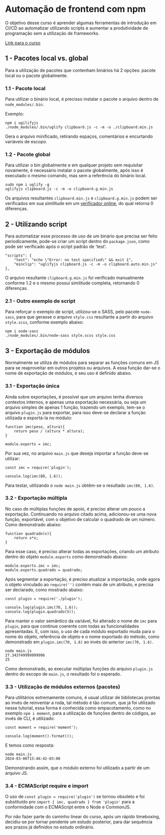 # Automação de frontend com npm
O objetivo desse curso é aprender algumas ferramentas de introdução em CI/CD ao automatizar utilizando scripts e aumentar a produtividade de programação sem a utilização de frameworks.

[Link para o curso](https://www.origamid.com/curso/automacao-front-end-com-npm)

## 1 - Pacotes local vs. global

Para a utilização de pacotes que contenham binários há 2 opções: pacote local ou o pacote globalmente.

### 1.1 - Pacote local

Para utilizar o binário local, é precisso instalar o pacote o arquivo dentro de ```node_modules/.bin```.

Exemplo:

```
npm i ugilifyjs
./node_modules/.bin/uglify clipboard.js -c -m -o ./clipboard.min.js
```

Gera o arquivo minificado, retirando espaços, comentários e encurtando variáveis de escopo.

### 1.2 - Pacote global

Para utilizar o bin globalmente e em qualquer projeto sem requisitar novamente, é necessário instalar o pacote globalmente, após isso é executado o mesmo comando, mas sem a referência do binário local.

```
sudo npm i uglify -g
uglifyjs clipboard.js -c -m -o clipboard.g.min.js
```

Os arquivos resultantes ```clipboard.min.js``` e ```clipboard.g.min.js``` podem ser verificados em sua similitude em um [verificador online](https://www.textcompare.org/javascript/), do qual retorna 0 diferenças.

## 2 - Utilizando script

Para automatizar esse processo de uso de um binário que precisa ser feito periodicamente, pode-se criar um script dentro do ```package.json```, como pode ser verificado após o script padrão de 'test'.

```
"scripts": {
    "test": "echo \"Error: no test specified\" && exit 1",
    "minclip": "uglifyjs clipboard.js -c -m -o clipboard.auto.min.js"
},
```

O arquivo resultante ```clipboard.g.min.js``` foi verificado manualmente conforme 1.2 e o mesmo possui similitude completa, retornando 0 diferenças.

### 2.1 - Outro exemplo de script

Para reforçar o exemplo de script, utilizou-se o SASS, pelo pacote ```node-sass```, para que gerasse o arquivo ```style.css``` resultante a partir do arquivo ```style.scss```, conforme exemplo abaixo:

```
npm i node-sass
./node_modules/.bin/node-sass style.scss style.css
```

## 3 - Exportação de módulos

Normalmente se utiliza de módulos para separar as funções comuns em JS para se reaproveitar em outros projetos ou arquivos. A essa função dar-se o nome de exportação de módulos, e seu uso é definido abaixo.

### 3.1 - Exportação única

Ainda sobre exportações, é possível que um arquivo tenha diversos contextos internos, e apenas uma exportação necessária, ou seja um arquivo simples de apenas 1 função, trazendo um exemplo, tem-se o arquivo ```plugin.js``` para exportar, para isso deve-se declarar a função utilizada e exportá-la no módulo:
```
function imc(peso, altura){
    return peso / (altura * altura);
}

module.exports = imc;
```

Por sua vez, no arquivo ```main.js``` que deseja importar a função deve-se utilizar:

```
const imc = require('plugin');

console.log(imc(80, 1.6));
```

Para testar, utilizando o ```node main.js``` obtêm-se o resultado ```imc(80, 1.6)```.

### 3.2 - Exportação múltipla

No caso de múltiplas funções de apoio, é preciso alterar um pouco a exportação. Continuando no arquivo citado acima, adicionou-se uma nova função, exportável, com o objetivo de calcular o quadrado de um número. Como demonstrado abaixo:

```
function quadrado(x){
    return x*x;
}
```

Para esse caso, é preciso alterar todas as exportações, criando um atributo dentro do objeto ```module.exports``` como demonstrado abaixo:

```
module.exports.imc = imc;
module.exports.quadrado = quadrado;
```

Após segmentar a exportação, é preciso atualizar a importação, onde agora o objeto vinculado ao ```require('')``` contém mais de um atributo, e precisa ser declarado, como mostrado abaixo:

```
const plugin = require('./plugin');

console.log(plugin.imc(70, 1.6));
console.log(plugin.quadrado(5));
```

Para manter o valor semântico da variável, foi alterado o nome de ```imc``` para ```plugin```, para que continue coerente com todas as funcionalidades apresentadas. E, com isso, o uso de cada módulo exportado muda para o nome do objeto, referência de objeto e o nome exportado do método, como demonstrado em ```plugin.imc(70, 1.6)``` ao invés do anterior ```imc(70, 1.6)```.

```
node main.js
27.343749999999996
25
```

Como demonstrado, ao executar múltiplas funções do arquivo ```plugin.js``` dentro do escopo de ```main.js```, o resultado foi o esperado.

### 3.3 - Utilização de módulos externos (pacotes)

Para utilitários extremamente comuns, é usual utilizar de bibliotecas prontas ao invés de reinventar a roda, tal método é tão comum, que já foi utilizado nesse tutorial, essa forma é conhecida como empacotamento, como no exemplo ```npm i moment```, para a utilização de funções dentro de códigos, ao invés de CLI, é utilizado:

```
const moment = require('moment');

console.log(moment().format());
```

E temos como resposta:

```
node main.js
2024-03-06T15:46:42-03:00
```

Demonstrando assim, que o módulo externo foi utilizado a partir de um arquivo JS.

### 3.4 - ECMAScript require e import

O uso de ```const plugin = require('plugin')``` se tornou obsoleto e foi substituído pro ```import { imc, quadrado } from 'plugin'``` para a conformidade com o ECMAScript entre o Node e CommonJS.

Por não fazer parte do caminho linear do curso, após um rápido timeboxing, decidiu-se por tornar pendente um estudo posterior, para dar sequência aos prazos já definidos no estudo ordinário.